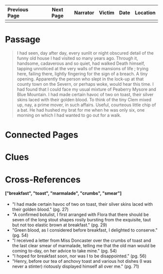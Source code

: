 | Previous Page | Next Page | Narrator | Victim | Date | Location |
|:--------------|:---------:|---------:|-------:|-----:|---------:|
|               |           |          |        |      |          |

# Passage
>I had seen, day after day, every sunlit or night obscured detail of the funny old house I had visited so many years ago. Through it, handsome, cadaverous and so quiet, had walked Death himself, tapping unnoticed at the very walls of the mansions of life ; trying here, failing there, lightly fingering for the sign of a breach. A tiny opening. Apparently the person who slept in the lock-up at that county town on the Severn, or perhaps woke, would hear this time. I had found that I could face my usual mixture of Peaberry Mysore and Blue Mountain. I had made certain havoc of two on toast, their silver skins laced with their golden blood. To think of the tiny Clem mixed up, nay, a prime mover, in such affairs. Useful, courteous little chip of a bat. He had hushed my brat for me when he was only six, one morning on which I had wanted to go out for a walk. 
# Connected Pages
# Clues
# Cross-References
#### ["breakfast", "toast", "marmalade", "crumbs", "smear"]
* "I had made certain havoc of two on toast, their silver skins laced with their golden blood." (pg. 27)
* "A confirmed botulist, I first arranged with Flora that there should be seven of the long stout shapes rosily bursting from the exquisite, taut but not too elastic brown at breakfast." (pg. 29)
* "Green blood, as I considered before breakfast, I delighted to conserve." (pg. 54)
* "I received a letter from Miss Doncaster over the crumbs of toast and the last clear smear of marmalade, telling me that the old man would be coming to-day, on her advice to take mine." (pg. 54)
* "I hoped for breakfast soon, nor was I to be disappointed." (pg. 56)
* "Henry, before our tea of anchovy toast and various hot dishes (I was never a stinter) riotously displayed himself all over me." (pg. 71)
